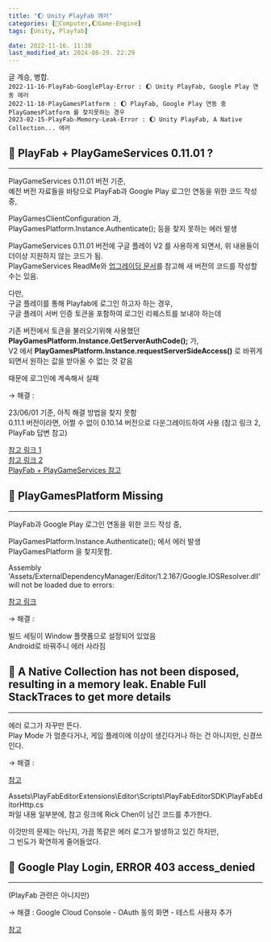 ```yaml
---
title: "🌔 Unity PlayFab 에러"
categories: [💫Computer,🌔Game-Engine]
tags: [Unity, Playfab]

date: 2022-11-16. 11:38
last_modified_at: 2024-08-29. 22:29
---
```


글 계승, 병합.  
`2022-11-16-PlayFab-GooglePlay-Error : 🌔 Unity PlayFab, Google Play 연동 에러`  
`2022-11-18-PlayGamesPlatform : 🌔 PlayFab, Google Play 연동 중 PlayGamesPlatform 를 찾지못하는 경우`  
`2023-02-15-PlayFab-Memory-Leak-Error : 🌔 Unity PlayFab, A Native Collection... 에러`  

## 💫 PlayFab + PlayGameServices 0.11.01 ?

---

PlayGameServices 0.11.01 버전 기준,  
예전 버전 자료들을 바탕으로 PlayFab과 Google Play 로그인 연동을 위한 코드 작성 중,

PlayGamesClientConfiguration 과,  
PlayGamesPlatform.Instance.Authenticate(); 등을 찾지 못하는 에러 발생  

PlayGameServices 0.11.01 버전에 구글 플레이 V2 를 사용하게 되면서, 위 내용들이 더이상 지원하지 않는 코드가 됨.  
PlayGameServices ReadMe와 [업그레이딩 문서](https://github.com/playgameservices/play-games-plugin-for-unity/blob/master/UPGRADING.txt)를 참고해 새 버전의 코드를 작성할 수는 있음.  

다만,  
구글 플레이를 통해 Playfab에 로그인 하고자 하는 경우,  
구글 플레이 서버 인증 토큰을 포함하여 로그인 리퀘스트를 보내야 하는데  

기존 버전에서 토큰을 불러오기위해 사용했던 **PlayGamesPlatform.Instance.GetServerAuthCode();** 가,  
V2 에서 **PlayGamesPlatform.Instance.requestServerSideAccess()** 로 바뀌게 되면서 원하는 값을 받아올 수 없는 것 같음  

때문에 로그인에 계속해서 실패  

→ 해결 :  

23/06/01 기준, 아직 해결 방법을 찾지 못함  
0.11.1 버전이라면, 어쩔 수 없이 0.10.14 버전으로 다운그레이드하여 사용 (참고 링크 2, PlayFab 답변 참고)  

[참고 링크 1](https://github.com/playgameservices/play-games-plugin-for-unity/issues/3141)  
[참고 링크 2](https://community.playfab.com/questions/61120/googleoauthnoidtokenincludedinresponse-when-loggin.html)  
[PlayFab + PlayGameServices 참고](https://stealnewspaper.tistory.com/2)  

## 💫 PlayGamesPlatform Missing

---

PlayFab과 Google Play 로그인 연동을 위한 코드 작성 중,

PlayGamesPlatform.Instance.Authenticate(); 에서 에러 발생  
PlayGamesPlatform 을 찾지못함.

Assembly 'Assets/ExternalDependencyManager/Editor/1.2.167/Google.IOSResolver.dll' will not be loaded due to errors:

[참고 링크](https://github.com/googlesamples/unity-jar-resolver/issues/441)

→ 해결 :  

빌드 세팅이 Window 플랫폼으로 설정되어 있었음  
Android로 바꿔주니 에러 사라짐  

## 💫 A Native Collection has not been disposed, resulting in a memory leak. Enable Full StackTraces to get more details

---

에러 로그가 자꾸만 뜬다.  
Play Mode 가 멈춘다거나, 게임 플레이에 이상이 생긴다거나 하는 건 아니지만, 신경쓰인다.  

→ 해결 :  

[참고](https://community.playfab.com/questions/65805/a-native-collection-has-not-been-disposed-resultin-1.html)  

Assets\PlayFabEditorExtensions\Editor\Scripts\PlayFabEditorSDK\PlayFabEditorHttp.cs  
파일 내용 일부분에, 참고 링크에 Rick Chen이 남긴 코드를 추가한다.  

이것만의 문제는 아닌지, 가끔 똑같은 에러 로그가 발생하고 있긴 하지만,  
그 빈도가 확연하게 줄어들었다.  

## 💫 Google Play Login, ERROR 403 access_denied

---

(PlayFab 관련은 아니지만)  

→ 해결 :
Google Cloud Console - OAuth 동의 화면 - 테스트 사용자 추가  

[참고](https://jeeu147.tistory.com/91)
